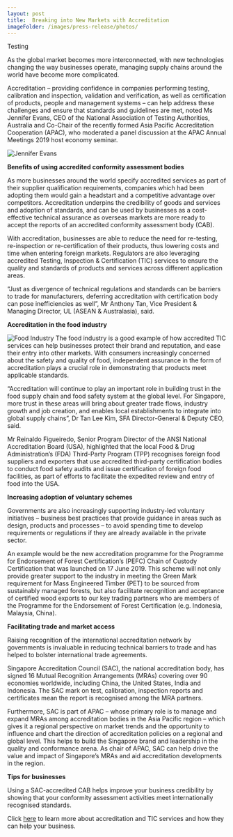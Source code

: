 ```yaml
---
layout: post
title:  Breaking into New Markets with Accreditation
imageFolder: /images/press-release/photos/
---
```


Testing

As the global market becomes more interconnected, with new technologies changing the way businesses operate, managing supply chains around the world have become more complicated. 
 
Accreditation – providing confidence in companies performing testing, calibration and inspection, validation and verification, as well as certification of products, people and management systems – can help address these challenges and ensure that standards and guidelines are met, noted Ms Jennifer Evans, CEO of the National Association of Testing Authorities, Australia and Co-Chair of the recently formed Asia Pacific Accreditation Cooperation (APAC), who moderated a panel discussion at the APAC Annual Meetings 2019 host economy seminar.   

![Jennifer Evans]({{page.imageFolder}}JenniferEvans.jpg)

**Benefits of using accredited conformity assessment bodies**
 
As more businesses around the world specify accredited services as part of their supplier qualification requirements, companies which had been adopting them would gain a headstart and a competitive advantage over competitors. Accreditation underpins the credibility of goods and services and adoption of standards, and can be used by businesses as a cost-effective technical assurance as overseas markets are more ready to accept the reports of an accredited conformity assessment body (CAB).
 
With accreditation, businesses are able to reduce the need for re-testing, re-inspection or re-certification of their products, thus lowering costs and time when entering foreign markets. Regulators are also leveraging accredited Testing, Inspection & Certification (TIC) services to ensure the quality and standards of products and services across different application areas.
 
“Just as divergence of technical regulations and standards can be barriers to trade for manufacturers, deferring accreditation with certification body can pose inefficiencies as well”, Mr Anthony Tan, Vice President & Managing Director, UL (ASEAN & Australasia), said.

**Accreditation in the food industry**

![Food Industry]({{page.imageFolder}}foodindustry.jpg)
The food industry is a good example of how accredited TIC services can help businesses protect their brand and reputation, and ease their entry into other markets. With consumers increasingly concerned about the safety and quality of food, independent assurance in the form of accreditation plays a crucial role in demonstrating that products meet applicable standards.
 
“Accreditation will continue to play an important role in building trust in the food supply chain and food safety system at the global level. For Singapore, more trust in these areas will bring about greater trade flows, industry growth and job creation, and enables local establishments to integrate into global supply chains”, Dr Tan Lee Kim, SFA Director-General & Deputy CEO, said.
 
Mr Reinaldo Figueiredo, Senior Program Director of the ANSI National Accreditation Board (USA), highlighted that the local Food & Drug Administration’s (FDA) Third-Party Program (TPP) recognises foreign food suppliers and exporters that use accredited third-party certification bodies to conduct food safety audits and issue certification of foreign food facilities, as part of efforts to facilitate the expedited review and entry of food into the USA.
 
**Increasing adoption of voluntary schemes**
 
Governments are also increasingly supporting industry-led voluntary initiatives – business best practices that provide guidance in areas such as design, products and processes – to avoid spending time to develop requirements or regulations if they are already available in the private sector.
 
An example would be the new accreditation programme for the Programme for Endorsement of Forest Certification’s (PEFC) Chain of Custody Certification that was launched on 17 June 2019. This scheme will not only provide greater support to the industry in meeting the Green Mark requirement for Mass Engineered Timber (PET) to be sourced from sustainably managed forests, but also facilitate recognition and acceptance of certified wood exports to our key trading partners who are members of the Programme for the Endorsement of Forest Certification (e.g. Indonesia, Malaysia, China).    
 
**Facilitating trade and market access**
 
Raising recognition of the international accreditation network by governments is invaluable in reducing technical barriers to trade and has helped to bolster international trade agreements.
 
Singapore Accreditation Council (SAC), the national accreditation body, has signed 16 Mutual Recognition Arrangements (MRAs) covering over 90 economies worldwide, including China, the United States, India and Indonesia. The SAC mark on test, calibration, inspection reports and certificates mean the report is recognised among the MRA partners.
 
Furthermore, SAC is part of APAC – whose primary role is to manage and expand MRAs among accreditation bodies in the Asia Pacific region – which gives it a regional perspective on market trends and the opportunity to influence and chart the direction of accreditation policies on a regional and global level. This helps to build the Singapore brand and leadership in the quality and conformance arena. As chair of APAC, SAC can help drive the value and impact of Singapore’s MRAs and aid accreditation developments in the region.
 
**Tips for businesses**
 
Using a SAC-accredited CAB helps improve your business credibility by showing that your conformity assessment activities meet internationally recognised standards.
 
Click [here](/about/working-with-businesses) to learn more about accreditation and TIC services and how they can help your business.
 
